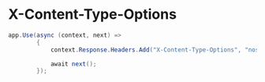 # X-Content-Type-Options

```csharp
app.Use(async (context, next) =>
        {
            context.Response.Headers.Add("X-Content-Type-Options", "nosniff");

            await next();
        });
```
